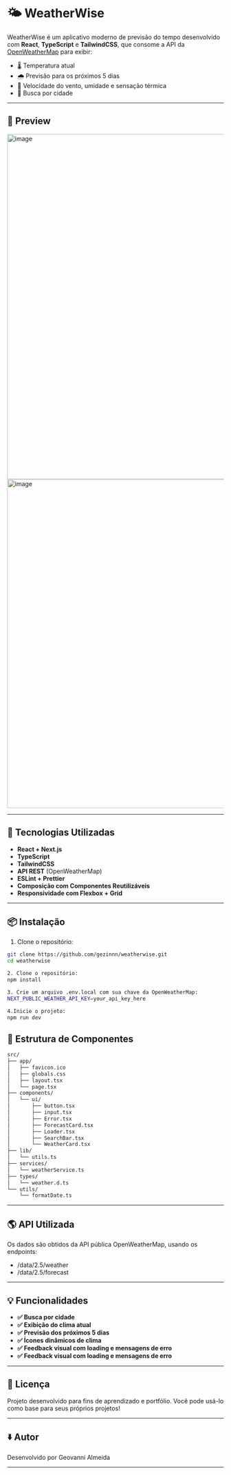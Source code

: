 # 🌤️ WeatherWise

WeatherWise é um aplicativo moderno de previsão do tempo desenvolvido com **React**, **TypeScript** e **TailwindCSS**, que consome a API da [OpenWeatherMap](https://openweathermap.org/api) para exibir:

- 🌡️ Temperatura atual
- 🌧️ Previsão para os próximos 5 dias
- 💨 Velocidade do vento, umidade e sensação térmica
- 🎯 Busca por cidade

---

## 📸 Preview

<img width="1912" height="802" alt="image" src="https://github.com/user-attachments/assets/1fe968bb-66db-4d2e-8a76-7f7f1dd68e5a" />

<img width="1918" height="764" alt="image" src="https://github.com/user-attachments/assets/465e4d71-3ca5-466f-8717-7b0c86a341c5" />

---

## 🚀 Tecnologias Utilizadas

- **React + Next.js**
- **TypeScript**
- **TailwindCSS**
- **API REST** (OpenWeatherMap)
- **ESLint + Prettier**
- **Composição com Componentes Reutilizáveis**
- **Responsividade com Flexbox + Grid**

---

## 📦 Instalação

1. Clone o repositório:

```bash
git clone https://github.com/gezinnn/weatherwise.git
cd weatherwise

2. Clone o repositório:
npm install

3. Crie um arquivo .env.local com sua chave da OpenWeatherMap:
NEXT_PUBLIC_WEATHER_API_KEY=your_api_key_here

4.Inicie o projeto:
npm run dev

```
## 🔧 Estrutura de Componentes

```bash
src/
├── app/
│   ├── favicon.ico
│   ├── globals.css
│   ├── layout.tsx
│   └── page.tsx
├── components/
│   └── ui/
│       ├── button.tsx
│       ├── input.tsx
│       ├── Error.tsx
│       ├── ForecastCard.tsx
│       ├── Loader.tsx
│       ├── SearchBar.tsx
│       └── WeatherCard.tsx
├── lib/
│   └── utils.ts
├── services/
│   └── weatherService.ts
├── types/
│   └── weather.d.ts
└── utils/
    └── formatDate.ts
```

---


## 🌎 API Utilizada

Os dados são obtidos da API pública OpenWeatherMap, usando os endpoints:

- /data/2.5/weather
- /data/2.5/forecast
  
---

## 💡 Funcionalidades

- **✅ Busca por cidade**
- **✅ Exibição do clima atual**
- **✅ Previsão dos próximos 5 dias**
- **✅ Ícones dinâmicos de clima**
- **✅ Feedback visual com loading e mensagens de erro**
- **✅ Feedback visual com loading e mensagens de erro**

---

## 📘 Licença

Projeto desenvolvido para fins de aprendizado e portfólio. Você pode usá-lo como base para seus próprios projetos!

---

## 🢛 Autor

Desenvolvido por Geovanni Almeida

---
